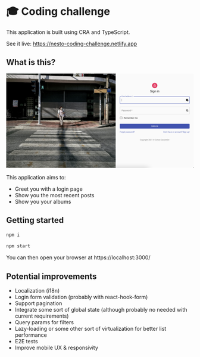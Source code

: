 # 🎓 Coding challenge

This application is built using CRA and TypeScript.

See it live:
https://nesto-coding-challenge.netlify.app

## What is this?

<img src="./docs/screenshot.png" />

This application aims to:
- Greet you with a login page
- Show you the most recent posts
- Show you your albums

## Getting started

```bash
npm i
```
```bash
npm start
```

You can then open your browser at https://localhost:3000/

## Potential improvements

- Localization (i18n)
- Login form validation (probably with react-hook-form)
- Support pagination
- Integrate some sort of global state (although probably no needed with current requirements)
- Query params for filters
- Lazy-loading or some other sort of virtualization for better list performance
- E2E tests
- Improve mobile UX & responsivity

